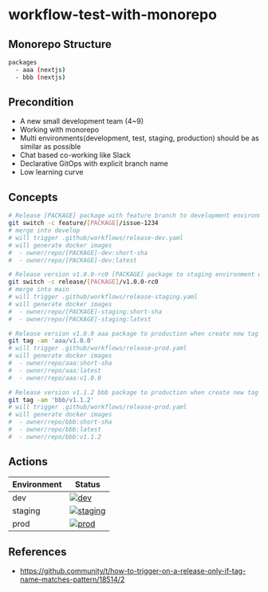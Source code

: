 # workflow-test-with-monorepo

## Monorepo Structure

```sh
packages
  - aaa (nextjs)
  - bbb (nextjs)
```

## Precondition

* A new small development team (4~9)
* Working with monorepo
* Multi environments(development, test, staging, production) should be as similar as possible
* Chat based co-working like Slack
* Declarative GitOps with explicit branch name
* Low learning curve

## Concepts

```sh
# Release [PACKAGE] package with feature branch to development environment
git switch -c feature/[PACKAGE]/issue-1234
# merge into develop
# will trigger .github/workflows/release-dev.yaml
# will generate docker images
#  - owner/repo/[PACKAGE]-dev:short-sha
#  - owner/repo/[PACKAGE]-dev:latest

# Release version v1.0.0-rc0 [PACKAGE] package to staging environment when merge into main branch
git switch -c release/[PACKAGE]/v1.0.0-rc0
# merge into main
# will trigger .github/workflows/release-staging.yaml
# will generate docker images
#  - owner/repo/[PACKAGE]-staging:short-sha
#  - owner/repo/[PACKAGE]-staging:latest

# Release version v1.0.0 aaa package to production when create new tag in main
git tag -am 'aaa/v1.0.0'
# will trigger .github/workflows/release-prod.yaml
# will generate docker images
#  - owner/repo/aaa:short-sha
#  - owner/repo/aaa:latest
#  - owner/repo/aaa:v1.0.0

# Release version v1.1.2 bbb package to production when create new tag in main
git tag -am 'bbb/v1.1.2'
# will trigger .github/workflows/release-prod.yaml
# will generate docker images
#  - owner/repo/bbb:short-sha
#  - owner/repo/bbb:latest
#  - owner/repo/bbb:v1.1.2
```

## Actions

| Environment | Status
|-------------|--------
| dev         | [![dev](https://github.com/rhiokim/workflow-test-with-monorepo/actions/workflows/release-dev.yaml/badge.svg)](https://github.com/rhiokim/workflow-test-with-monorepo/actions/workflows/release-dev.yaml)
| staging     | [![staging](https://github.com/rhiokim/workflow-test-with-monorepo/actions/workflows/release-staging.yaml/badge.svg)](https://github.com/rhiokim/workflow-test-with-monorepo/actions/workflows/release-staging.yaml)
| prod        | [![prod](https://github.com/rhiokim/workflow-test-with-monorepo/actions/workflows/release-prod.yaml/badge.svg)](https://github.com/rhiokim/workflow-test-with-monorepo/actions/workflows/release-prod.yaml)

## References

* https://github.community/t/how-to-trigger-on-a-release-only-if-tag-name-matches-pattern/18514/2
